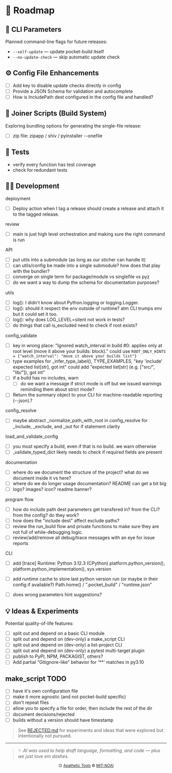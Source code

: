 <!-- Roadmap.md -->
# 🧭 Roadmap

## 🧰 CLI Parameters
Planned command-line flags for future releases:

- `--self-update` — update pocket-build itself
- `--no-update-check` — skip automatic update check

## ⚙️ Config File Enhancements

- [ ] Add key to disable update checks directly in config
- [ ] Provide a JSON Schema for validation and autocomplete
- [ ] How is IncludePath dest configured in the config file and handled?

## 🧩 Joiner Scripts (Build System)
Exploring bundling options for generating the single-file release:

- [ ] zip file: zipapp / shiv / pyinstaller --onefile

## 🧪 Tests
- verify every function has test coverage
- check for redundant tests


## 🧑‍💻 Development


deployment
  - [ ] Deploy action when I tag a release should create a release and attach it to the tagged release.

review
  - [ ] main is just high level orchestration and making sure the right command is run
  
API
  - [ ] put utils into a submodule (as long as our sticher can handle it)
  - [ ] can utils/config be made into a single submodule? how does that play with the bundler?
  - [ ] converge on single term for package/module vs singlefile vs pyz
  - [ ] do we want a way to dump the schema for documentation purposes?

utils
  - [ ] log(): I didn't know about Python.logging or logging.Logger.
  - [ ] log(): should it respect the env outside of runtime? atm CLI trumps env but it could set it too.
  - [ ] log(): why does LOG_LEVEL=silent not work in tests?
  - [ ] do things that call is_excluded need to check if root exists?

config_validate
  - [ ] key in wrong place: "Ignored watch_interval in build #0: applies only at root level (move it above your builds: block)." could use `ROOT_ONLY_HINTS = {"watch_interval": "move it above your builds list"}`
  - [ ] type examples for _infer_type_label(), TYPE_EXAMPLES, "key 'include' expected list[str], got int" could add "expected list[str] (e.g. ["src/", "lib/"]), got int"
  - [ ] if a build has no includes, warn
    - [ ] do we want a message if strict mode is off but we issued warnings reminding them about strict mode?
  - [ ] Return the summary object to your CLI for machine-readable reporting (--json).?

config_resolve
  - [ ] maybe abstract _normalize_path_with_root in config_resolve for _include, _exclude, and _out for if statement clarity

load_and_validate_config
  - [ ] you must specify a build, even if that is no build. we warn otherwise
  - [ ] _validate_typed_dict likely needs to check if required fields are present

documentation
  - [ ] where do we document the structure of the project? what do we document inside it vs here?
  - [ ] where do we do longer usage documentation? README can get a bit big
  - [ ] logo? images? icon? readme banner?

program flow
  - [ ] how do include path dest parameters get transfered in? from the CLI? from the config? do they work?
  - [ ] how does the "include dest" affect exclude paths?
  - [ ] review the run_build flow and private functions to make sure they are not full of while-debugging logic.
  - [ ] review/add/remove all debug/trace messages with an eye for issue reports

CLI
  - [ ] add [trace] Runtime: Python 3.12.3 (CPython)
      platform.python_version(), platform.python_implementation(), sys.version
  - [ ] add runtime cache to store last python version run (or maybe in their config if available?)
      Path.home() / ".pocket_build" / "runtime.json"
  - [ ] does wrong parameters hint suggestions?


## 💡 Ideas & Experiments
Potential quality-of-life features:

- [ ] split out and depend on a basic CLI module
- [ ] split out and depend on (dev-only) a make_script CLI
- [ ] split out and depend on (dev-only) a list-project CLI
- [ ] split out and depend on (dev-only) a pytest multi-target plugin
- [ ] publish to PyPI, NPM, PACKAGIST, others?
- [ ] Add partial “Gitignore-like” behavior for '**' matches in py3.10

## make_script TODO

- [ ] have it's own configuration file
- [ ] make it more agnostic (and not pocket-build specific)
- [ ] don't repeat files
- [ ] allow you to specify a file for order, then include the rest of the dir
- [ ] document decisions/rejected
- [ ] builds without a version should have timestamp

> See [REJECTED.md](REJECTED.md) for experiments and ideas that were explored but intentionally not pursued.

---

> ✨ *AI was used to help draft language, formatting, and code — plus we just love em dashes.*

<p align="center">
  <sub>😐 <a href="https://apathetic-tools.github.io/">Apathetic Tools</a> © <a href="./LICENSE">MIT-NOAI</a></sub>
</p>
